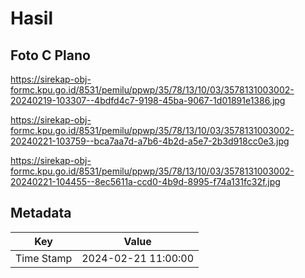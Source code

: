 # Hasil

## Foto C Plano

https://sirekap-obj-formc.kpu.go.id/8531/pemilu/ppwp/35/78/13/10/03/3578131003002-20240219-103307--4bdfd4c7-9198-45ba-9067-1d01891e1386.jpg

https://sirekap-obj-formc.kpu.go.id/8531/pemilu/ppwp/35/78/13/10/03/3578131003002-20240221-103759--bca7aa7d-a7b6-4b2d-a5e7-2b3d918cc0e3.jpg

https://sirekap-obj-formc.kpu.go.id/8531/pemilu/ppwp/35/78/13/10/03/3578131003002-20240221-104455--8ec5611a-ccd0-4b9d-8995-f74a131fc32f.jpg


## Metadata

| Key        | Value               |
| ---------- | ------------------- |
| Time Stamp | 2024-02-21 11:00:00 |




